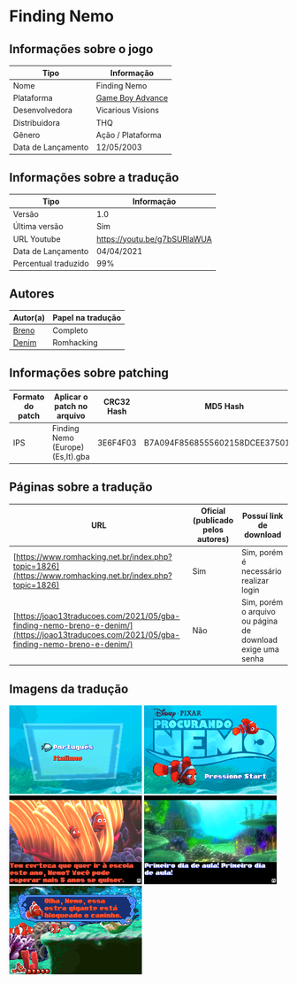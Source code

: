 # Finding Nemo

## Informações sobre o jogo

| Tipo | Informação |
| ----------- | ----------- |
| Nome | Finding Nemo |
| Plataforma | [Game Boy Advance](../) |
| Desenvolvedora | Vicarious Visions |
| Distribuidora | THQ |
| Gênero | Ação / Plataforma |
| Data de Lançamento | 12/05/2003 |

## Informações sobre a tradução

| Tipo | Informação |
| ----------- | ----------- |
| Versão | 1\.0 |
| Última versão | Sim |
| URL Youtube | https://youtu.be/g7bSURlaWUA |
| Data de Lançamento | 04/04/2021 |
| Percentual traduzido | 99% |

## Autores

| Autor(a) | Papel na tradução |
| ----------- | ----------- |
| [Breno](../../../autores/breno/) | Completo |
| [Denim](../../../autores/denim/) | Romhacking |

## Informações sobre patching

| Formato do patch | Aplicar o patch no arquivo | CRC32 Hash | MD5 Hash |
| ----------- | ----------- | ----------- | ----------- |
| IPS | Finding Nemo \(Europe\) \(Es,It\)\.gba | 3E6F4F03 | B7A094F8568555602158DCEE3750179F |

## Páginas sobre a tradução

| URL | Oficial (publicado pelos autores) | Possuí link de download |
| ----------- | ----------- | ----------- |
| [https://www.romhacking.net.br/index.php?topic=1826](https://www.romhacking.net.br/index.php?topic=1826) | Sim | Sim, porém é necessário realizar login |
| [https://joao13traducoes.com/2021/05/gba-finding-nemo-breno-e-denim/](https://joao13traducoes.com/2021/05/gba-finding-nemo-breno-e-denim/) | Não | Sim, porém o arquivo ou página de download exige uma senha |

## Imagens da tradução

![Imagem de exemplo da tradução 1](1.png)
![Imagem de exemplo da tradução 2](2.png)
![Imagem de exemplo da tradução 3](3.png)
![Imagem de exemplo da tradução 4](4.png)
![Imagem de exemplo da tradução 5](5.png)